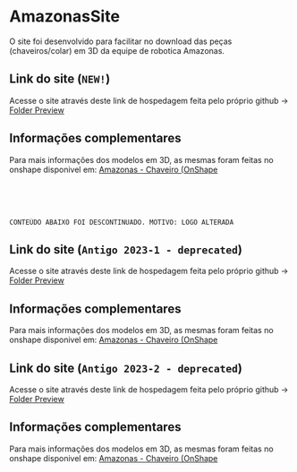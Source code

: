 # AmazonasSite
 O site foi desenvolvido para facilitar no download das peças (chaveiros/colar) em 3D da equipe de robotica Amazonas.



## Link do site (`NEW!`)
Acesse o site através deste link de hospedagem feita pelo próprio github -> [Folder Preview](https://gustavoborges13.github.io/AmazonasSite/2024-2/Site.html)

## Informações complementares
 Para mais informações dos modelos em 3D, as mesmas foram feitas no onshape disponivel em:
 [Amazonas - Chaveiro (OnShape](https://cad.onshape.com/documents/e5124fc0fb944a028ede70a5/w/3dd89fe8c4ca7630f7db4c8f/e/a42e68a75062e437dffb0412?renderMode=0&uiState=673b53d12e667a7e49be1a5d)

 <br> <br> <br>

```
CONTEÚDO ABAIXO FOI DESCONTINUADO. MOTIVO: LOGO ALTERADA
```
## Link do site (`Antigo 2023-1 - deprecated`)
Acesse o site através deste link de hospedagem feita pelo próprio github -> [Folder Preview](https://gustavoborges13.github.io/AmazonasSite/2023-1/Site.html)

## Informações complementares
 Para mais informações dos modelos em 3D, as mesmas foram feitas no onshape disponivel em:
 [Amazonas - Chaveiro (OnShape](https://cad.onshape.com/documents/6f3f6b0c7c8f24eb9ed6bfc7/w/0244a9eca5074c8d70ef5f85/e/a1c84a689a0b47a1e0768857?renderMode=0&uiState=63d1bf2da10fc16ad6cfa429)

 ## Link do site (`Antigo 2023-2 - deprecated`)
Acesse o site através deste link de hospedagem feita pelo próprio github -> [Folder Preview](https://gustavoborges13.github.io/AmazonasSite/2023-2/Site.html)

## Informações complementares
 Para mais informações dos modelos em 3D, as mesmas foram feitas no onshape disponivel em:
 [Amazonas - Chaveiro (OnShape](https://cad.onshape.com/documents/e7f3783f84297d8c7a5de863/w/cacd478fd7e9d4b90f307f76/e/f58ea73eb703e56cf487e01d?renderMode=0&uiState=654ffda771a4a83b9ad5ab4f)

